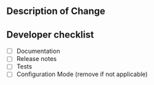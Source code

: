 ## Description of Change
<!-- Please provide a short description of the changes made in this MR -->
## Developer checklist
- [ ] Documentation
- [ ] Release notes
- [ ] Tests
- [ ] Configuration Mode (remove if not applicable)
